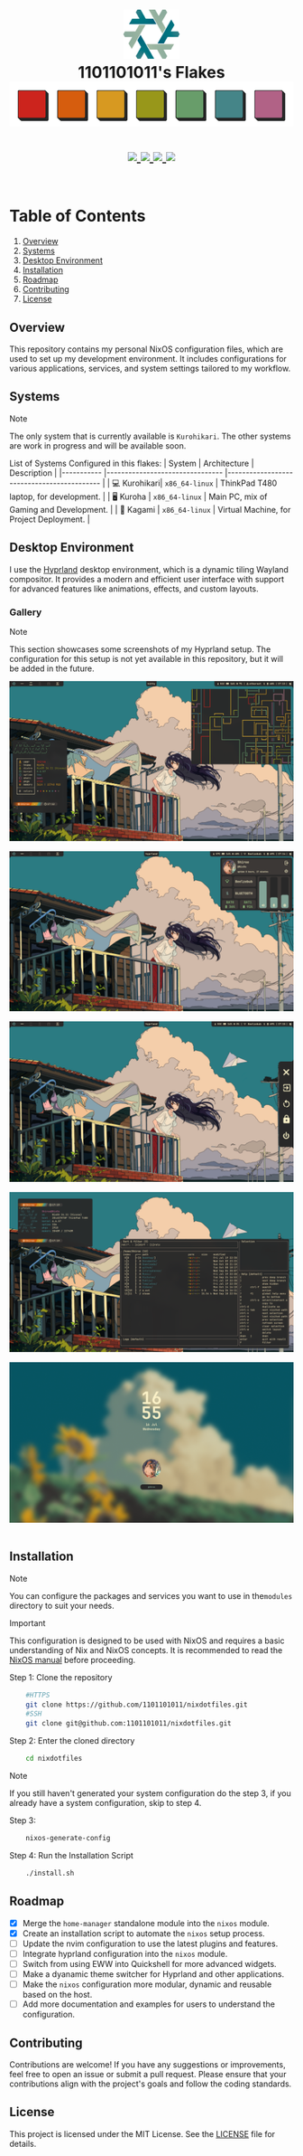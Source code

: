 <h1 align="center">
   <img src="./.github/assets/logo/nixos-logo.png  " width="100px" /> 
   <br>
      1101101011's Flakes 
   <br>
      <img src="./.github/assets/palette/palette-1.png" width="600px" /> <br>

   <div align="center">
      <p></p>
      <div align="center">
         <a href="https://github.com/1101101011/nixdotfiles/stargazers">
            <img src="https://img.shields.io/github/stars/1101101011/nixdotfiles?color=FABD2F&labelColor=282828&style=for-the-badge&logo=starship&logoColor=FABD2F">
         </a>
         <a href="https://github.com/1101101011/nixdotfiles/">
            <img src="https://img.shields.io/github/repo-size/1101101011/nixdotfiles?color=B16286&labelColor=282828&style=for-the-badge&logo=github&logoColor=B16286">
         </a>
         <a = href="https://nixos.org">
            <img src="https://img.shields.io/badge/NixOS-unstable-blue.svg?style=for-the-badge&labelColor=282828&logo=NixOS&logoColor=458588&color=458588">
         </a>
         <a href="https://github.com/1101101011/nixdotfiles/blob/main/LICENSE">
            <img src="https://img.shields.io/static/v1.svg?style=for-the-badge&label=License&message=MIT&colorA=282828&colorB=98971A&logo=unlicense&logoColor=98971A&"/>
         </a>
      </div>
      <br>
   </div>
</h1>

# Table of Contents

1. [Overview](#overview)
2. [Systems](#systems)
3. [Desktop Environment](#Desktop-Environment)
4. [Installation](#installation)
5. [Roadmap](#roadmap)
6. [Contributing](#contributing)
7. [License](#license)


## Overview

This repository contains my personal NixOS configuration files, which are used to set up my development environment. It includes configurations for various applications, services, and system settings tailored to my workflow.

## Systems
> [!NOTE]
> The only system that is currently available is `Kurohikari`.
> The other systems are work in progress and will be available soon.

List of Systems Configured in this flakes:
| System 	   | Architecture                   	| Description                               	|
|-----------   |--------------------------------	|-------------------------------------------	|
| 💻 Kurohikari| `x86_64-linux`                 	| ThinkPad T480 laptop, for development.    	|
| 🖥️ Kuroha    | `x86_64-linux`                 	| Main PC, mix of Gaming and Development.   	|
| 💾 Kagami    | `x86_64-linux`                 	| Virtual Machine, for Project Deployment.      |

## Desktop Environment

I use the [Hyprland](https://hyprland.org/) desktop environment, which is a dynamic tiling Wayland compositor. It provides a modern and efficient user interface with support for advanced features like animations, effects, and custom layouts.

### Gallery
> [!NOTE]
> This section showcases some screenshots of my Hyprland setup.
> The configuration for this setup is not yet available in this repository, but it will be added in the future.
<p align="center">
   <img src="./.github/assets/screenshots/1.png" style="margin-bottom: 15px;"/> <br>
   <img src="./.github/assets/screenshots/2.png" style="margin-bottom: 15px;"/> <br>
   <img src="./.github/assets/screenshots/3.png" style="margin-bottom: 15px;"/> <br>
   <img src="./.github/assets/screenshots/4.png" style="margin-bottom: 15px;"/> <br>
   <img src="./.github/assets/screenshots/hyprlock.png" style="margin-bottom: 15px;" /> <br>
</p>

## Installation
> [!NOTE]
> You can configure the packages and services you want to use in the`modules` directory to suit your needs.

> [!IMPORTANT]
> This configuration is designed to be used with NixOS and requires a basic understanding of Nix and NixOS concepts. 
> It is recommended to read the [NixOS manual](https://nixos.org/manual/nixos/stable/) before proceeding.

Step 1: Clone the repository
```bash
    #HTTPS
    git clone https://github.com/1101101011/nixdotfiles.git
    #SSH
    git clone git@github.com:1101101011/nixdotfiles.git

```
Step 2: Enter the cloned directory
```bash
    cd nixdotfiles
```
> [!NOTE]
> If you still haven't generated your system configuration do the step 3, if you already have a system configuration, skip to step 4.

Step 3: 
```bash
    nixos-generate-config
```

Step 4: Run the Installation Script
```bash
    ./install.sh
```

## Roadmap
- [X] Merge the `home-manager` standalone module into the `nixos` module.
- [X] Create an installation script to automate the `nixos` setup process.
- [ ] Update the nvim configuration to use the latest plugins and features.
- [ ] Integrate hyprland configuration into the `nixos` module.
- [ ] Switch from using EWW into Quickshell for more advanced widgets.
- [ ] Make a dyanamic theme switcher for Hyprland and other applications.
- [ ] Make the `nixos` configuration more modular, dynamic and reusable based on the host.
- [ ] Add more documentation and examples for users to understand the configuration.

## Contributing

Contributions are welcome! If you have any suggestions or improvements, feel free to open an issue or submit a pull request. Please ensure that your contributions align with the project's goals and follow the coding standards.

## License

This project is licensed under the MIT License. See the [LICENSE](./LICENSE) file for details.
